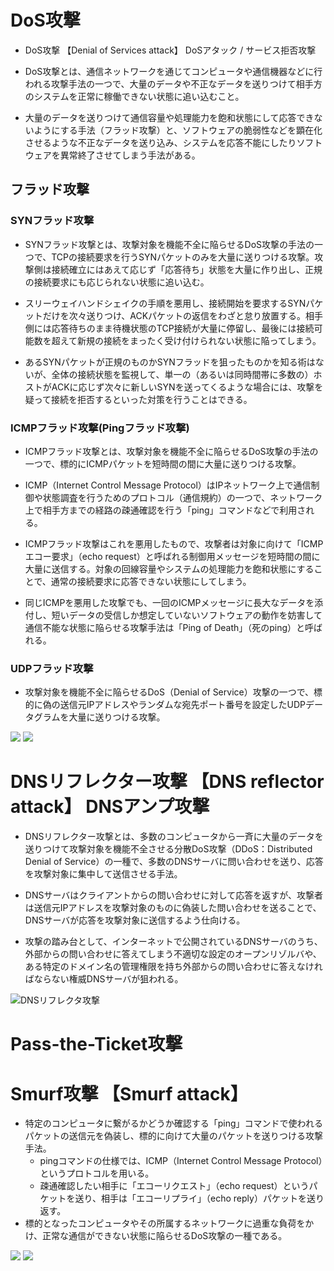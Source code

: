# DoS攻撃
- DoS攻撃 【Denial of Services attack】 DoSアタック / サービス拒否攻撃
- DoS攻撃とは、通信ネットワークを通じてコンピュータや通信機器などに行われる攻撃手法の一つで、大量のデータや不正なデータを送りつけて相手方のシステムを正常に稼働できない状態に追い込むこと。  

- 大量のデータを送りつけて通信容量や処理能力を飽和状態にして応答できないようにする手法（フラッド攻撃）と、ソフトウェアの脆弱性などを顕在化させるような不正なデータを送り込み、システムを応答不能にしたりソフトウェアを異常終了させてしまう手法がある。

## フラッド攻撃
### SYNフラッド攻撃
- SYNフラッド攻撃とは、攻撃対象を機能不全に陥らせるDoS攻撃の手法の一つで、TCPの接続要求を行うSYNパケットのみを大量に送りつける攻撃。攻撃側は接続確立にはあえて応じず「応答待ち」状態を大量に作り出し、正規の接続要求にも応じられない状態に追い込む。

- スリーウェイハンドシェイクの手順を悪用し、接続開始を要求するSYNパケットだけを次々送りつけ、ACKパケットの返信をわざと怠り放置する。相手側には応答待ちのまま待機状態のTCP接続が大量に停留し、最後には接続可能数を超えて新規の接続をまったく受け付けられない状態に陥ってしまう。

- あるSYNパケットが正規のものかSYNフラッドを狙ったものかを知る術はないが、全体の接続状態を監視して、単一の（あるいは同時間帯に多数の）ホストがACKに応じず次々に新しいSYNを送ってくるような場合には、攻撃を疑って接続を拒否するといった対策を行うことはできる。

### ICMPフラッド攻撃(Pingフラッド攻撃)

- ICMPフラッド攻撃とは、攻撃対象を機能不全に陥らせるDoS攻撃の手法の一つで、標的にICMPパケットを短時間の間に大量に送りつける攻撃。

- ICMP（Internet Control Message Protocol）はIPネットワーク上で通信制御や状態調査を行うためのプロトコル（通信規約）の一つで、ネットワーク上で相手方までの経路の疎通確認を行う「ping」コマンドなどで利用される。

- ICMPフラッド攻撃はこれを悪用したもので、攻撃者は対象に向けて「ICMPエコー要求」（echo request）と呼ばれる制御用メッセージを短時間の間に大量に送信する。対象の回線容量やシステムの処理能力を飽和状態にすることで、通常の接続要求に応答できない状態にしてしまう。

- 同じICMPを悪用した攻撃でも、一回のICMPメッセージに長大なデータを添付し、短いデータの受信しか想定していないソフトウェアの動作を妨害して通信不能な状態に陥らせる攻撃手法は「Ping of Death」（死のping）と呼ばれる。

### UDPフラッド攻撃
- 攻撃対象を機能不全に陥らせるDoS（Denial of Service）攻撃の一つで、標的に偽の送信元IPアドレスやランダムな宛先ポート番号を設定したUDPデータグラムを大量に送りつける攻撃。


![](../../PICTURE/DNS/attack/flood_01.png)
![](../../PICTURE/DNS/attack/flood_02.png)



# DNSリフレクター攻撃 【DNS reflector attack】 DNSアンプ攻撃
- DNSリフレクター攻撃とは、多数のコンピュータから一斉に大量のデータを送りつけて攻撃対象を機能不全させる分散DoS攻撃（DDoS：Distributed Denial of Service）の一種で、多数のDNSサーバに問い合わせを送り、応答を攻撃対象に集中して送信させる手法。  

- DNSサーバはクライアントからの問い合わせに対して応答を返すが、攻撃者は送信元IPアドレスを攻撃対象のものに偽装した問い合わせを送ることで、DNSサーバが応答を攻撃対象に送信するよう仕向ける。  


- 攻撃の踏み台として、インターネットで公開されているDNSサーバのうち、外部からの問い合わせに答えてしまう不適切な設定のオープンリゾルバや、ある特定のドメイン名の管理権限を持ち外部からの問い合わせに答えなければならない権威DNSサーバが狙われる。  

![DNSリフレクタ攻撃](../../PICTURE/DNS/attack/reflection.png)




# Pass-the-Ticket攻撃


# Smurf攻撃 【Smurf attack】
- 特定のコンピュータに繋がるかどうか確認する「ping」コマンドで使われるパケットの送信元を偽装し、標的に向けて大量のパケットを送りつける攻撃手法。
    - pingコマンドの仕様では、ICMP（Internet Control Message Protocol）というプロトコルを用いる。
    - 疎通確認したい相手に「エコーリクエスト」（echo request）というパケットを送り、相手は「エコーリプライ」（echo reply）パケットを送り返す。
- 標的となったコンピュータやその所属するネットワークに過重な負荷をかけ、正常な通信ができない状態に陥らせるDoS攻撃の一種である。


![](../../PICTURE/DNS/attack/smurf_01.png)
![](../../PICTURE/DNS/attack/smurf_02.png)